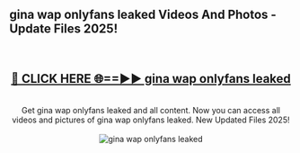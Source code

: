 <h2>gina wap onlyfans leaked Videos And Photos - Update Files 2025!</h2>
<br>
<div align="center">
<h2><a href="https://linkcuts.com/hfmhzwbr" rel="nofollow">🔴 CLICK HERE 🌐==►► gina wap onlyfans leaked</a></h2>
<br>
Get gina wap onlyfans leaked and all content. Now you can access all videos and pictures of gina wap onlyfans leaked. New Updated Files 2025!
<br>
<br>
<a href="https://linkcuts.com/hfmhzwbr" rel="nofollow" data-target="animated-image.originalLink"><img src="https://i.ibb.co.com/WyWwxjT/player-gif2.gif" alt="gina wap onlyfans leaked" style="max-width: 100%; display: inline-block;" data-target="animated-image.originalImage"></a>
</div>
<br>